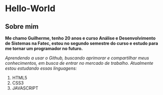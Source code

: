 # Hello-World
## Sobre mim
 **Me chamo Guilherme, tenho 20 anos e curso Análise e Desenvolvimento de Sistemas na Fatec, estou no segundo semestre do curso e estudo para me tornar um programador no futuro.**
 
*Aprendendo a usar o Github, buscando aprimorar e compartilhar meus conhecimentos, em busca de entrar no mercado de trabalho.*
*Atualmente estou estudando essas linguagens:*

1. HTML5
2. CSS3
3. JAVASCRIPT
